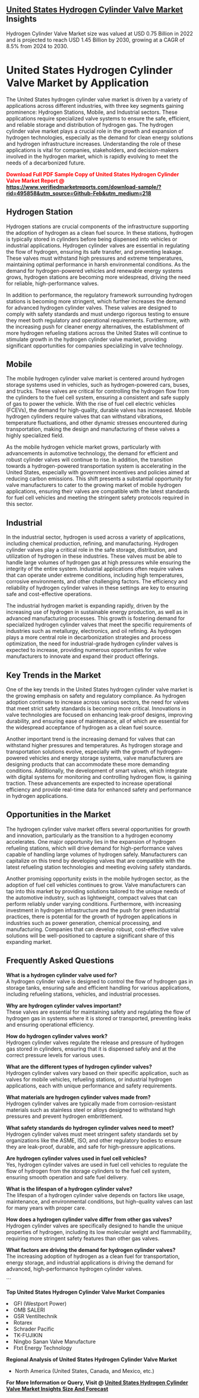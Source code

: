 <h2><a href="https://www.verifiedmarketreports.com/download-sample/?rid=495858&amp;utm_source=Github-Feb&amp;utm_medium=218" target="_blank">United States Hydrogen Cylinder Valve Market</a> Insights</h2><p>Hydrogen Cylinder Valve Market size was valued at USD 0.75 Billion in 2022 and is projected to reach USD 1.45 Billion by 2030, growing at a CAGR of 8.5% from 2024 to 2030.</p><p> <h1>United States Hydrogen Cylinder Valve Market by Application</h1> <p>The United States hydrogen cylinder valve market is driven by a variety of applications across different industries, with three key segments gaining prominence: Hydrogen Stations, Mobile, and Industrial sectors. These applications require specialized valve systems to ensure the safe, efficient, and reliable storage and distribution of hydrogen gas. The hydrogen cylinder valve market plays a crucial role in the growth and expansion of hydrogen technologies, especially as the demand for clean energy solutions and hydrogen infrastructure increases. Understanding the role of these applications is vital for companies, stakeholders, and decision-makers involved in the hydrogen market, which is rapidly evolving to meet the needs of a decarbonized future.</p> <p><strong><p><span class=""><span style="color: #ff0000;"><strong>Download Full PDF Sample Copy of United States Hydrogen Cylinder Valve Market Report</strong> @ </span><a href="https://www.verifiedmarketreports.com/download-sample/?rid=495858&amp;utm_source=Github-Feb&amp;utm_medium=218" target="_blank">https://www.verifiedmarketreports.com/download-sample/?rid=495858&amp;utm_source=Github-Feb&amp;utm_medium=218</a></span></p></strong></p> <h2>Hydrogen Station</h2> <p>Hydrogen stations are crucial components of the infrastructure supporting the adoption of hydrogen as a clean fuel source. In these stations, hydrogen is typically stored in cylinders before being dispensed into vehicles or industrial applications. Hydrogen cylinder valves are essential in regulating the flow of hydrogen, ensuring its safe transfer, and preventing leakage. These valves must withstand high pressures and extreme temperatures, maintaining optimal performance in harsh environmental conditions. As the demand for hydrogen-powered vehicles and renewable energy systems grows, hydrogen stations are becoming more widespread, driving the need for reliable, high-performance valves.</p> <p>In addition to performance, the regulatory framework surrounding hydrogen stations is becoming more stringent, which further increases the demand for advanced hydrogen cylinder valves. These valves are designed to comply with safety standards and must undergo rigorous testing to ensure they meet both regulatory and operational requirements. Furthermore, with the increasing push for cleaner energy alternatives, the establishment of more hydrogen refueling stations across the United States will continue to stimulate growth in the hydrogen cylinder valve market, providing significant opportunities for companies specializing in valve technology.</p> <h2>Mobile</h2> <p>The mobile hydrogen cylinder valve market is centered around hydrogen storage systems used in vehicles, such as hydrogen-powered cars, buses, and trucks. These valves are critical for controlling the hydrogen flow from the cylinders to the fuel cell system, ensuring a consistent and safe supply of gas to power the vehicle. With the rise of fuel cell electric vehicles (FCEVs), the demand for high-quality, durable valves has increased. Mobile hydrogen cylinders require valves that can withstand vibrations, temperature fluctuations, and other dynamic stresses encountered during transportation, making the design and manufacturing of these valves a highly specialized field.</p> <p>As the mobile hydrogen vehicle market grows, particularly with advancements in automotive technology, the demand for efficient and robust cylinder valves will continue to rise. In addition, the transition towards a hydrogen-powered transportation system is accelerating in the United States, especially with government incentives and policies aimed at reducing carbon emissions. This shift presents a substantial opportunity for valve manufacturers to cater to the growing market of mobile hydrogen applications, ensuring their valves are compatible with the latest standards for fuel cell vehicles and meeting the stringent safety protocols required in this sector.</p> <h2>Industrial</h2> <p>In the industrial sector, hydrogen is used across a variety of applications, including chemical production, refining, and manufacturing. Hydrogen cylinder valves play a critical role in the safe storage, distribution, and utilization of hydrogen in these industries. These valves must be able to handle large volumes of hydrogen gas at high pressures while ensuring the integrity of the entire system. Industrial applications often require valves that can operate under extreme conditions, including high temperatures, corrosive environments, and other challenging factors. The efficiency and reliability of hydrogen cylinder valves in these settings are key to ensuring safe and cost-effective operations.</p> <p>The industrial hydrogen market is expanding rapidly, driven by the increasing use of hydrogen in sustainable energy production, as well as in advanced manufacturing processes. This growth is fostering demand for specialized hydrogen cylinder valves that meet the specific requirements of industries such as metallurgy, electronics, and oil refining. As hydrogen plays a more central role in decarbonization strategies and process optimization, the need for industrial-grade hydrogen cylinder valves is expected to increase, providing numerous opportunities for valve manufacturers to innovate and expand their product offerings.</p> <h2>Key Trends in the Market</h2> <p>One of the key trends in the United States hydrogen cylinder valve market is the growing emphasis on safety and regulatory compliance. As hydrogen adoption continues to increase across various sectors, the need for valves that meet strict safety standards is becoming more critical. Innovations in valve technologies are focused on enhancing leak-proof designs, improving durability, and ensuring ease of maintenance, all of which are essential for the widespread acceptance of hydrogen as a clean fuel source.</p> <p>Another important trend is the increasing demand for valves that can withstand higher pressures and temperatures. As hydrogen storage and transportation solutions evolve, especially with the growth of hydrogen-powered vehicles and energy storage systems, valve manufacturers are designing products that can accommodate these more demanding conditions. Additionally, the development of smart valves, which integrate with digital systems for monitoring and controlling hydrogen flow, is gaining traction. These advancements are expected to increase operational efficiency and provide real-time data for enhanced safety and performance in hydrogen applications.</p> <h2>Opportunities in the Market</h2> <p>The hydrogen cylinder valve market offers several opportunities for growth and innovation, particularly as the transition to a hydrogen economy accelerates. One major opportunity lies in the expansion of hydrogen refueling stations, which will drive demand for high-performance valves capable of handling large volumes of hydrogen safely. Manufacturers can capitalize on this trend by developing valves that are compatible with the latest refueling station technologies and meeting evolving safety standards.</p> <p>Another promising opportunity exists in the mobile hydrogen sector, as the adoption of fuel cell vehicles continues to grow. Valve manufacturers can tap into this market by providing solutions tailored to the unique needs of the automotive industry, such as lightweight, compact valves that can perform reliably under varying conditions. Furthermore, with increasing investment in hydrogen infrastructure and the push for green industrial practices, there is potential for the growth of hydrogen applications in industries such as power generation, chemical processing, and manufacturing. Companies that can develop robust, cost-effective valve solutions will be well-positioned to capture a significant share of this expanding market.</p> <h2>Frequently Asked Questions</h2> <p><strong>What is a hydrogen cylinder valve used for?</strong><br>A hydrogen cylinder valve is designed to control the flow of hydrogen gas in storage tanks, ensuring safe and efficient handling for various applications, including refueling stations, vehicles, and industrial processes.</p> <p><strong>Why are hydrogen cylinder valves important?</strong><br>These valves are essential for maintaining safety and regulating the flow of hydrogen gas in systems where it is stored or transported, preventing leaks and ensuring operational efficiency.</p> <p><strong>How do hydrogen cylinder valves work?</strong><br>Hydrogen cylinder valves regulate the release and pressure of hydrogen gas stored in cylinders, ensuring that it is dispensed safely and at the correct pressure levels for various uses.</p> <p><strong>What are the different types of hydrogen cylinder valves?</strong><br>Hydrogen cylinder valves vary based on their specific application, such as valves for mobile vehicles, refueling stations, or industrial hydrogen applications, each with unique performance and safety requirements.</p> <p><strong>What materials are hydrogen cylinder valves made from?</strong><br>Hydrogen cylinder valves are typically made from corrosion-resistant materials such as stainless steel or alloys designed to withstand high pressures and prevent hydrogen embrittlement.</p> <p><strong>What safety standards do hydrogen cylinder valves need to meet?</strong><br>Hydrogen cylinder valves must meet stringent safety standards set by organizations like the ASME, ISO, and other regulatory bodies to ensure they are leak-proof, durable, and safe for high-pressure applications.</p> <p><strong>Are hydrogen cylinder valves used in fuel cell vehicles?</strong><br>Yes, hydrogen cylinder valves are used in fuel cell vehicles to regulate the flow of hydrogen from the storage cylinders to the fuel cell system, ensuring smooth operation and safe fuel delivery.</p> <p><strong>What is the lifespan of a hydrogen cylinder valve?</strong><br>The lifespan of a hydrogen cylinder valve depends on factors like usage, maintenance, and environmental conditions, but high-quality valves can last for many years with proper care.</p> <p><strong>How does a hydrogen cylinder valve differ from other gas valves?</strong><br>Hydrogen cylinder valves are specifically designed to handle the unique properties of hydrogen, including its low molecular weight and flammability, requiring more stringent safety features than other gas valves.</p> <p><strong>What factors are driving the demand for hydrogen cylinder valves?</strong><br>The increasing adoption of hydrogen as a clean fuel for transportation, energy storage, and industrial applications is driving the demand for advanced, high-performance hydrogen cylinder valves.</p> ```</p><p><strong>Top United States Hydrogen Cylinder Valve Market Companies</strong></p><div data-test-id=""><p><li>GFI (Westport Power)</li><li> OMB SALERI</li><li> GSR Ventiltechnik</li><li> Rotarex</li><li> Schrader Pacific</li><li> TK-FUJIKIN</li><li> Ningbo Sanan Valve Manufacture</li><li> Ftxt Energy Technology</li></p><div><strong>Regional Analysis of&nbsp;United States Hydrogen Cylinder Valve Market</strong></div><ul><li dir="ltr"><p dir="ltr">North America&nbsp;(United States, Canada, and Mexico, etc.)</p></li></ul><p><strong>For More Information or Query, Visit @&nbsp;</strong><strong><a href="https://www.verifiedmarketreports.com/product/hydrogen-cylinder-valve-market/?utm_source=Github-Feb&amp;utm_medium=218" target="_blank">United States Hydrogen Cylinder Valve Market Insights Size And Forecast</a></strong></p></div>
